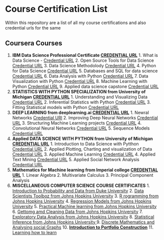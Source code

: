 # Course Certification List
Within this repository are a list of all my course certifications and also credential urls for the same

## Coursera Courses 

1. **IBM Data Science Professional Certificate [CREDENTIAL URL](https://www.coursera.org/account/accomplishments/specialization/JZD2K4WG4F2F)**
        1. What is Data Science - [Credential URL](https://www.coursera.org/account/accomplishments/verify/9F2TPZSJ6H23)
        2. Open Source Tools for Data Science [Credential URL](https://www.coursera.org/account/accomplishments/verify/4DA6RTTV968Q)
        3. Data Science Methodolody [Credential URL](https://www.coursera.org/account/accomplishments/verify/PMMZ9YNPNT8C)
        4. Python for Data Science [Credential URL](https://www.coursera.org/account/accomplishments/verify/P8FAMPUUAX7N)
        5. Databases and SQL for data science [Credential URL](https://www.coursera.org/account/accomplishments/verify/E6KE883HNY57)
        6. Data Analysis with Python [Credential URL](https://www.coursera.org/account/accomplishments/verify/8T9ZKVNT7BJK)
        7. Data Visualization with Python [Credential URL](https://www.coursera.org/account/accomplishments/verify/97C8C75TV7JF)
        8. Machine Learning with Python [Credential URL](https://www.coursera.org/account/accomplishments/verify/ZVXYLY428KQH)
        9. Applied data science capstone [Credential URL](https://www.coursera.org/account/accomplishments/verify/HK6Y5F4HFGTK)
2. **STATISTICS WITH PYTHON SPECIALIZATION from University of Michigan [CREDENTIAL URL](https://www.coursera.org/account/accomplishments/specialization/certificate/ZZ9L84FTTRPA)**
        1. Understanding and Visualizing Data [Credential URL](https://www.coursera.org/account/accomplishments/certificate/CP75GDEBUAJU)
        2. Inferential Statistics with Python [Credential URL](https://www.coursera.org/account/accomplishments/certificate/KU7LLRKCAHCK)
        3. Fitting Statistical models with Python [Credential URL](https://www.coursera.org/account/accomplishments/certificate/Z3G3CRD8PNKX)
3. **DEEP LEARNING from deeplearning.ai [CREDENTIAL URL](https://www.coursera.org/account/accomplishments/specialization/certificate/EZH9Q3NMBZ8D)**
        1. Newral Networks [Credential URl](https://www.coursera.org/account/accomplishments/certificate/RGLYKUW6P67N)
        2. Improving Deep Neural Networks [Credential URL](https://www.coursera.org/account/accomplishments/certificate/Q9JXA5DVNDJV)
        3. Structuring Machine Learning projects [Credential URL](https://www.coursera.org/account/accomplishments/certificate/U44NMS7CW5GS)
        4. Convolutional Neural Networks [Credential URL](https://www.coursera.org/account/accomplishments/certificate/G4JKGBUHGFW8)
        5. Sequence Models [Credential URL](https://www.coursera.org/account/accomplishments/certificate/3HHTQ3C4BESN)
4. **Applied DATA SCIENCE WITH PYTHON from University of Michigan [CREDENTIAL URL](https://www.coursera.org/account/accomplishments/specialization/certificate/JTUB7DBPFACK)**
        1. Introduction to Data Science with Pytthon [Credential URL](https://www.coursera.org/account/accomplishments/certificate/GUTRJKDLYVGD)
        2. Applied Plotting, Charting and visualization of Data [Credential URL](https://www.coursera.org/account/accomplishments/certificate/JB6DN6KS9PQT)
        3. Applied Machine Learning [Credential URL](https://www.coursera.org/account/accomplishments/certificate/WYTYS4CU9EFR)
        4. Applied Text Mining [Credential URL](https://www.coursera.org/account/accomplishments/certificate/S8H7QPWBPZL9)
        5. Applied Social Network Analysis [Credential URL](https://www.coursera.org/account/accomplishments/certificate/434MJXF3N98W)
5. **Mathematics for Machine learning from Imperial college [CREDENTIAL URL](https://www.coursera.org/account/accomplishments/specialization/certificate/4T4HEUM3RP2A)**
        1. Linear Algebra
        2. Multivariate Calculus
        3. Principal Component Analysis
6. **MISCELLANEOUS COMPUTER SCIENCE COURSE CERTIFICATES**
        1. [Introduction to Probability and Data from Duke University](https://www.coursera.org/account/accomplishments/verify/62N86ULF3LL4)
        2. [Data Scientists Toolboz from Johns Hopkins University](https://www.coursera.org/account/accomplishments/verify/3GAURHWU6L8U)
        3. [R rogramming from Johns Hopkins University](https://www.coursera.org/account/accomplishments/verify/J2ZM6GGZJ89E)
        4. [Regression Models from Johns Hopkins University](https://www.coursera.org/account/accomplishments/verify/MFR2L8X4AGFY)
        5. [Practical Machine learning from Johns Hopkins University](https://www.coursera.org/account/accomplishments/verify/92ECQBUTXQHJ)
        6. [Gettomg amd Cleaning Data from Johns Hopkins University](https://www.coursera.org/account/accomplishments/verify/RKPS4D5BCCNS)
        7. [Exploratory Data Analysis from Johns Hopkins University](https://www.coursera.org/account/accomplishments/verify/LAEHFZ7QDQKM)
        8. [Statistical Inference from Johns Hopkins University ](https://www.coursera.org/account/accomplishments/verify/3UJTR3F36SWU)
        9. [Discrete Mathematics and Analysing social Graphs](https://www.coursera.org/account/accomplishments/verify/U7A9NEP7ZKMC)
        10. [**Introduction to Portfolio Construction**](https://www.coursera.org/account/accomplishments/verify/8Z8PAMTLA9PG)
        11. [Learning how to learn](https://www.coursera.org/account/accomplishments/verify/NBPMWGY9ZJTL)
